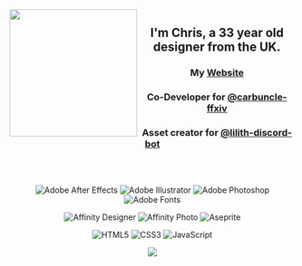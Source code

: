 <img align="left" height="225" src="https://i.imgur.com/sGcpUe5.png"  />

###

<h2 align="center">I'm Chris, a 33 year old designer from the UK.</h2>

###

<h3 align="center">My <a href="https://fadinglot.us/">Website</a></h3>
<h3 align="center">Co-Developer for <a href="https://github.com/carbuncle-ffxiv">@carbuncle-ffxiv </a></h3>
<h3 align="center">Asset creator for <a href="https://github.com/lilith-discord-bot">@lilith-discord-bot</a></h3>

###

<br>

###


<div align="center">

![Adobe After Effects](https://img.shields.io/badge/Adobe%20After%20Effects-37a196.svg?style=for-the-badge&logo=Adobe%20After%20Effects&logoColor=white)
![Adobe Illustrator](https://img.shields.io/badge/adobe%20illustrator-37a196.svg?style=for-the-badge&logo=adobe%20illustrator&logoColor=white) 
![Adobe Photoshop](https://img.shields.io/badge/adobe%20photoshop-37a196.svg?style=for-the-badge&logo=adobe%20photoshop&logoColor=white) 
![Adobe Fonts](https://img.shields.io/badge/Adobe%20Fonts-37a196.svg?style=for-the-badge&logo=Adobe%20Fonts&logoColor=white) 

![Affinity Designer](https://img.shields.io/badge/affinity%20desginer-267772.svg?style=for-the-badge&logo=affinity-designer&logoColor=white) 
![Affinity Photo](https://img.shields.io/badge/affinityphoto-267772.svg?style=for-the-badge&logo=affinity-photo&logoColor=white)
![Aseprite](https://img.shields.io/badge/Aseprite-267772?style=for-the-badge&logo=Aseprite&logoColor=white)

![HTML5](https://img.shields.io/badge/html5-133d38.svg?style=for-the-badge&logo=html5&logoColor=white)
![CSS3](https://img.shields.io/badge/css3-133d38.svg?style=for-the-badge&logo=css3&logoColor=white)
![JavaScript](https://img.shields.io/badge/javascript-133d38.svg?style=for-the-badge&logo=javascript&logoColor=white) 
  
[![](https://visitcount.itsvg.in/api?id=FadingLotus&label=Profile%20Views&color=9&icon=1&pretty=false)](https://visitcount.itsvg.in)

</div>
